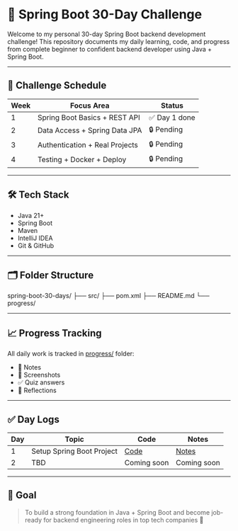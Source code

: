 # 🚀 Spring Boot 30-Day Challenge

Welcome to my personal 30-day Spring Boot backend development challenge! This repository documents my daily learning, code, and progress from complete beginner to confident backend developer using Java + Spring Boot.

---

## 📅 Challenge Schedule

| Week | Focus Area                          | Status   |
|------|-------------------------------------|----------|
| 1    | Spring Boot Basics + REST API       | ✅ Day 1 done |
| 2    | Data Access + Spring Data JPA       | 🔒 Pending |
| 3    | Authentication + Real Projects      | 🔒 Pending |
| 4    | Testing + Docker + Deploy           | 🔒 Pending |

---

## 🛠️ Tech Stack

- Java 21+
- Spring Boot
- Maven
- IntelliJ IDEA
- Git & GitHub

---

## 🗂️ Folder Structure

spring-boot-30-days/
 ├── src/
 ├── pom.xml
 ├── README.md
 └── progress/

---

## 📈 Progress Tracking

All daily work is tracked in [progress/](./progress) folder:
- 📘 Notes
- 📸 Screenshots
- ✅ Quiz answers
- 🧠 Reflections

---

## ✅ Day Logs

| Day | Topic                            | Code        | Notes       |
|-----|----------------------------------|-------------|-------------|
| 1   | Setup Spring Boot Project        | [Code](src/) | [Notes](progress/day-1.md) |
| 2   | TBD                              | Coming soon | Coming soon |

---

## 🧠 Goal

> To build a strong foundation in Java + Spring Boot and become job-ready for backend engineering roles in top tech companies 🚀



